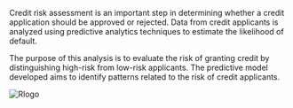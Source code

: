 Credit risk assessment is an important step in determining whether a credit application should be approved or rejected. Data from credit applicants is analyzed using predictive analytics techniques to estimate the likelihood of default. 

The purpose of this analysis is to evaluate the risk of granting credit by distinguishing high-risk from low-risk applicants. The predictive model developed aims to identify patterns related to the risk of credit applicants.

![Rlogo](https://github.com/user-attachments/assets/dcbea5d4-9456-4215-b5cc-2f2848e3737b)

